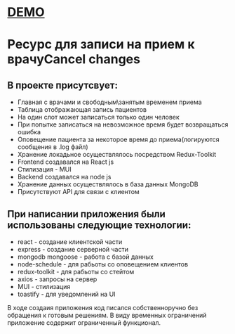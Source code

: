 # [DEMO](https://rustem-a-a.github.io/doctor-appointment-client//)

# Ресурс для записи на прием к врачуCancel changes

## В проекте присутсвует:
- Главная с врачами и свободным\занятым временем приема
- Таблица отображающая запись пациентов
- На один слот может записаться только один человек
- При попытке записаться на невозможное время будет возвращаться ошибка
- Оповещение пациента за некоторое время до приема(логируются сообщения в .log файл)
- Хранение локадьное осуществлялось посредством Redux-Toolkit
- Frontend создавался на React js
- Стилизация - MUI
- Backend создавался на node js 
- Хранение данных осуществлялось в база данных MongoDB
- Присутствуют API для связи с клиентом

## При написании приложения были использованы следующие технологии:
- react - создание клиентской части
- express - создание серверной части
- mongodb mongoose - работа с базой данных
- node-schedule - для рабьоты со оповещением клиентов
- redux-toolkit - для рабьоты со стейтом
- axios - запросы на сервер
- MUI - стилизация
- toastify - для уведомлений на UI

В ходе создаия приложения код писался собственноручно без обращения к готовым решениям.
В виду временных ограничений приложение содержит ограниченный функционал.
